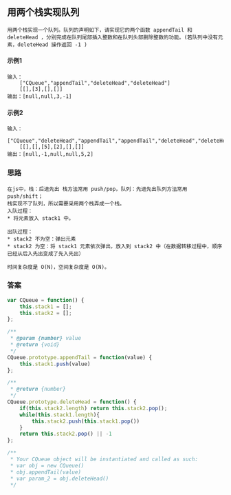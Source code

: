 ## 用两个栈实现队列
    用两个栈实现一个队列。队列的声明如下，请实现它的两个函数 appendTail 和 deleteHead ，分别完成在队列尾部插入整数和在队列头部删除整数的功能。(若队列中没有元素，deleteHead 操作返回 -1 )
#### 示例1
    输入：
        ["CQueue","appendTail","deleteHead","deleteHead"]
        [[],[3],[],[]]
    输出：[null,null,3,-1]
#### 示例2
    输入：
        ["CQueue","deleteHead","appendTail","appendTail","deleteHead","deleteHead"]
        [[],[],[5],[2],[],[]]
    输出：[null,-1,null,null,5,2]
### 思路
    在js中，栈：后进先出 栈方法常用 push/pop，队列：先进先出队列方法常用 push/shift；
    栈实现不了队列，所以需要采用两个栈弄成一个栈。
    入队过程：
    * 将元素放入 stack1 中。

    出队过程：
    * stack2 不为空：弹出元素
    * stack2 为空：将 stack1 元素依次弹出，放入到 stack2 中（在数据转移过程中，顺序已经从后入先出变成了先入先出）
    
    时间复杂度是 O(N)，空间复杂度是 O(N)。
### 答案  
```  javascript
var CQueue = function() {
    this.stack1 = [];
    this.stack2 = [];
};

/** 
 * @param {number} value
 * @return {void}
 */
CQueue.prototype.appendTail = function(value) {
    this.stack1.push(value)
};

/**
 * @return {number}
 */
CQueue.prototype.deleteHead = function() {
    if(this.stack2.length) return this.stack2.pop();
    while(this.stack1.length){
        this.stack2.push(this.stack1.pop())
    }
    return this.stack2.pop() || -1
};

/**
 * Your CQueue object will be instantiated and called as such:
 * var obj = new CQueue()
 * obj.appendTail(value)
 * var param_2 = obj.deleteHead()
 */
```